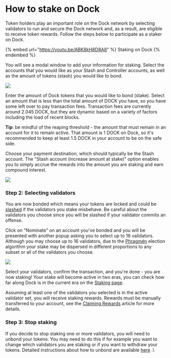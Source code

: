 # How to stake on Dock

Token holders play an important role on the Dock network by selecting validators to run and secure the Dock network and, as a result, are eligible to receive token rewards. Follow the steps below to participate as a staker on Dock.&#x20;

{% embed url="https://youtu.be/ABK8kH8D8A8" %}
Staking on Dock
{% endembed %}

You will see a modal window to add your information for staking. Select the accounts that you would like as your Stash and Controller accounts, as well as the amount of tokens (stash) you would like to bond.

![](https://lh3.googleusercontent.com/pQCSLzyKI0Ul3\_BzpXr\_Xl5N9p-2RkRgnDp7Iec6x3Yxtud4cLd5tZ1WH1iHqEB-MDKHI1KMCsOTpShrv39fqXA2FDmcrjV-ypcpgrRd7BaelP92ezkECjIEjSAcynEaXQGXuzR5)

Enter the amount of Dock tokens that you would like to bond (stake). Select an amount that is less than the total amount of DOCK you have, so you have some left over to pay transaction fees. Transaction fees are currently around 2.045 DOCK, but they are dynamic based on a variety of factors including the load of recent blocks.

**Tip**: be mindful of the reaping threshold - the amount that must remain in an account for it to remain active. That amount is 1 DOCK on Dock, so it's recommended to keep at least 1.5 DOCK in your account to be on the safe side.

Choose your payment destination, which should typically be the Stash account. The "Stash account (increase amount at stake)" option enables you to simply accrue the rewards into the amount you are staking and earn compound interest.

![](https://lh5.googleusercontent.com/XR-3Zwx08\_-2eIFMLisxYp\_sUf\_CFzTFB8tmy8R9v4DzDHgUkeI-PjaLZXmL84WVZ0rsgimi2LBZbe-lcCEvNd5XPSJ76gX\_b1aPGzL7yt4fVYdsrCCKH--zdsjT4f-WwDmZpg6s)

### Step 2: Selecting validators

You are now bonded which means your tokens are locked and could be [slashed](https://docs.dock.io/slashing) if the validators you stake misbehave. Be careful about the validators you choose since you will be slashed if your validator commits an offense.

Click on "Nominate" on an account you've bonded and you will be presented with another popup asking you to select up to 16 validators. Although you may choose up to 16 validators, due to the [Phragmén](https://wiki.polkadot.network/docs/en/learn-phragmen) election algorithm your stake may be dispersed in different proportions to any subset or all of the validators you choose.

![](https://lh3.googleusercontent.com/1NBrJfhNrUqLOe-2fsf0xV1bLKSEDJUoKIN6OLu64bYzkuICX87Kg9i-Vc457HeWR398OrvEPD7hysjf2oTfmSbYXZBPLmV2nIkpemzr0kYPviBuSgLyc348\_NghZGGkk9PAr3Ln)

Select your validators, confirm the transaction, and you're done - you are now staking! Your stake will become active in two eras, you can check how far along Dock is in the current era on the [Staking page](https://fe.dock.io/#/staking).

Assuming at least one of the validators you selected is in the active validator set, you will receive staking rewards. Rewards must be manually transferred to your account, see the [Claiming Rewards](how-to-claim-staking-rewards.md) article for more details.

### Step 3: Stop staking

If you decide to stop staking one or more validators, you will need to unbond your tokens. You may need to do this if for example you want to change which validators you are staking or if you want to withdraw your tokens. Detailed instructions about how to unbond are available [here](how-to-unbond-and-rebond.md) .\
